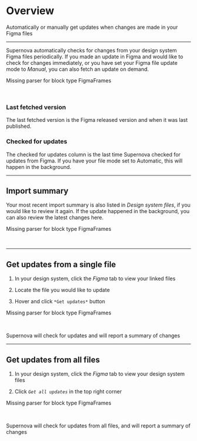 
# Overview

Automatically or manually get updates when changes 
are made in your Figma files

---

Supernova automatically checks for changes from your design system Figma files periodically. If you made an update in Figma and would like to check for changes immediately, or you have set your Figma file update mode to *Manual*, you can also fetch an update on demand. 



Missing parser for block type FigmaFrames

 

### Last fetched version

The last fetched version is the Figma released version and when it was last published.

### Checked for updates

The checked for updates column is the last time Supernova checked for updates from Figma. If you have your file mode set to Automatic, this will happen in the background.

---

## Import summary

Your most recent import summary is also listed in *Design system files*, if you would like to review it again. If the update happened in the background, you can also review the latest changes here.



Missing parser for block type FigmaFrames

 

---

## Get updates from a single file

1. In your design system, click the *Figma* tab to view your linked files

1. Locate the file you would like to update

1. Hover and click `*Get updates*` button



Missing parser for block type FigmaFrames

 

Supernova will check for updates and will report a summary of changes

---

## Get updates from all files

1. In your design system, click the *Figma* tab to view your design system files

1. Click *`Get all updates`* in the top right corner



Missing parser for block type FigmaFrames

 

Supernova will check for updates from all files, and will report a summary of changes